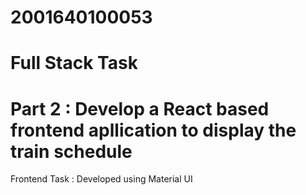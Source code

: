 # 2001640100053
# Full Stack Task 
# Part 2 : Develop a React based frontend apllication to display the  train  schedule

Frontend Task : Developed using Material UI
